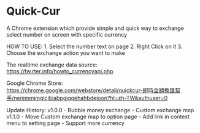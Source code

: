 # Quick-Cur
A Chrome extension which provide simple and quick way to exchange select number on screen with specific currency

HOW TO USE:
    1. Select the number text on page
    2. Right Click on it
    3. Choose the exchange action you want to make
    
The realtime exchange data source: https://tw.rter.info/howto_currencyapi.php

Google Chrome Store: 
    https://chrome.google.com/webstore/detail/quickcur-即時金額換匯幫手/nenjmmjmglcjbiabpgjggehahbdejoon?hl=zh-TW&authuser=0


Update History:
    v1.0.0
        - Bubble money exchange
        - Custom exchange map
    v1.1.0
        - Move Custom exchange map to option page
        - Add link in context menu to setting page
        - Support more currency